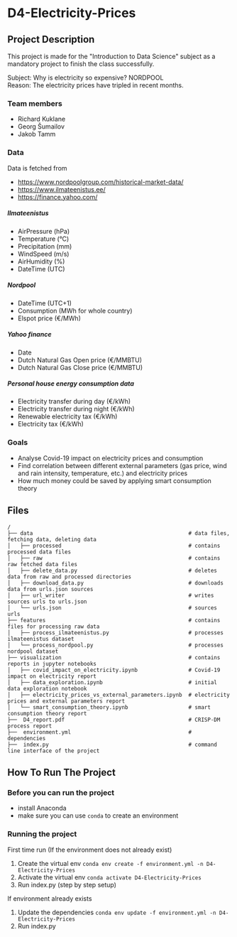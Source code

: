 # D4-Electricity-Prices
## Project Description
This project is made for the "Introduction to Data Science" subject as a mandatory project to finish the class successfully.

Subject: Why is electricity so expensive? NORDPOOL  
Reason: The electricity prices have tripled in recent months.

### Team members
 - Richard Kuklane
 - Georg Šumailov
 - Jakob Tamm

### Data
Data is fetched from
 - https://www.nordpoolgroup.com/historical-market-data/
 - https://www.ilmateenistus.ee/
 - https://finance.yahoo.com/

##### Ilmateenistus
 - AirPressure (hPa)
 - Temperature (°C)
 - Precipitation (mm)
 - WindSpeed (m/s)
 - AirHumidity (%)
 - DateTime (UTC)

##### Nordpool
 - DateTime (UTC+1)
 - Consumption (MWh for whole country)
 - Elspot price (€/MWh)

##### Yahoo finance
 - Date
 - Dutch Natural Gas Open price (€/MMBTU)
 - Dutch Natural Gas Close price (€/MMBTU)

##### Personal house energy consumption data
 - Electricity transfer during day (€/kWh)
 - Electricity transfer during night (€/kWh)
 - Renewable electricity tax (€/kWh)
 - Electricity tax (€/kWh)

### Goals
 - Analyse Covid-19 impact on electricity prices and consumption
 - Find correlation between different external parameters (gas price, wind and rain intensity, temperature, etc.) and electricity prices
 - How much money could be saved by applying smart consumption theory

## Files
```
/
├── data                                                 # data files, fetching data, deleting data
│   ├── processed                                        # contains processed data files
│   ├── raw                                              # contains raw fetched data files
│   ├── delete_data.py                                   # deletes data from raw and processed directories
│   ├── download_data.py                                 # downloads data from urls.json sources
│   ├── url_writer                                       # writes sources urls to urls.json
│   └── urls.json                                        # sources urls
├── features                                             # contains files for processing raw data
│   ├── process_ilmateenistus.py                         # processes ilmateenistus dataset
│   └── process_nordpool.py                              # processes nordpool dataset
├── visualization                                        # contains reports in jupyter notebooks
│   ├── covid_impact_on_electricity.ipynb                # Covid-19 impact on electricity report      
│   ├── data_exploration.ipynb                           # initial data exploration notebook
│   ├── electricity_prices_vs_external_parameters.ipynb  # electricity prices and external parameters report
│   └── smart_consumption_theory.ipynb                   # smart consumption theory report
├──  D4_report.pdf                                       # CRISP-DM process report
├──  environment.yml                                     # dependencies
├──  index.py                                            # command line interface of the project
```
## How To Run The Project
### Before you can run the project
 - install Anaconda
 - make sure you can use `conda` to create an environment
### Running the project
First time run (If the environment does not already exist)
1. Create the virtual env `conda env create -f environment.yml -n D4-Electricity-Prices`
2. Activate the virtual env `conda activate D4-Electricity-Prices`
3. Run index.py (step by step setup)

If environment already exists
1. Update the dependencies `conda env update -f environment.yml -n D4-Electricity-Prices`
2. Run index.py
